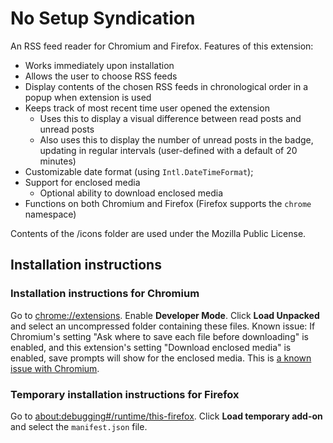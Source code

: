 # No Setup Syndication
An RSS feed reader for Chromium and Firefox.
Features of this extension:
- Works immediately upon installation
- Allows the user to choose RSS feeds
- Display contents of the chosen RSS feeds in chronological order in a popup when extension is used
- Keeps track of most recent time user opened the extension
  - Uses this to display a visual difference between read posts and unread posts
  - Also uses this to display the number of unread posts in the badge, updating in regular intervals (user-defined with a default of 20 minutes)
- Customizable date format (using `Intl.DateTimeFormat`);
- Support for enclosed media
  - Optional ability to download enclosed media
- Functions on both Chromium and Firefox (Firefox supports the `chrome` namespace)

Contents of the /icons folder are used under the Mozilla Public License.

## Installation instructions
### Installation instructions for Chromium
Go to <chrome://extensions>. Enable **Developer Mode**. Click **Load Unpacked** and select an uncompressed folder containing these files.
Known issue: If Chromium's setting "Ask where to save each file before downloading" is enabled, and this extension's setting "Download enclosed media" is enabled, save prompts will show for the enclosed media. This is [a known issue with Chromium](https://bugs.chromium.org/p/chromium/issues/detail?id=417112).
### Temporary installation instructions for Firefox
Go to <about:debugging#/runtime/this-firefox>. Click **Load temporary add-on** and select the `manifest.json` file.
